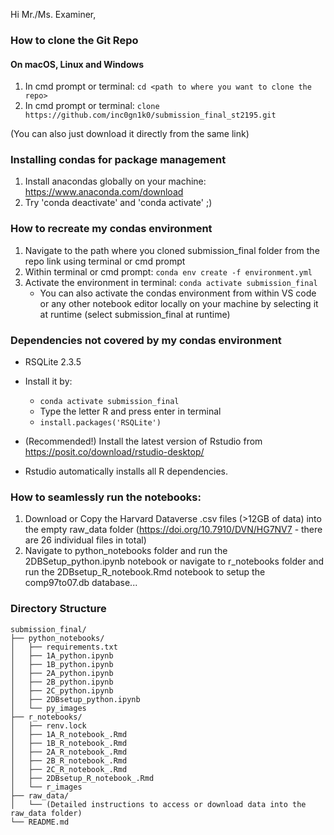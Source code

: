 Hi Mr./Ms. Examiner,


### How to clone the Git Repo 

#### On macOS, Linux and Windows

1. In cmd prompt or terminal: `cd <path to where you want to clone the repo>`
2. In cmd prompt or terminal: `clone https://github.com/inc0gn1k0/submission_final_st2195.git`

(You can also just download it directly from the same link)


### Installing condas for package management

1. Install anacondas globally on your machine: https://www.anaconda.com/download
2. Try 'conda deactivate' and 'conda activate' ;)


###  How to recreate my condas environment

1. Navigate to the path where you cloned submission_final folder from the repo link using terminal or cmd prompt
2. Within terminal or cmd prompt: `conda env create -f environment.yml`
3. Activate the environment in terminal: `conda activate submission_final`
	- You can also activate the condas environment from within VS code or any other notebook editor locally on your machine by selecting it at runtime (select submission_final at runtime)

### Dependencies not covered by my condas environment

- RSQLite 2.3.5
- Install it by:
	- `conda activate submission_final`
	- Type the letter R and press enter in terminal
	- `install.packages('RSQLite')`
	
- (Recommended!) Install the latest version of Rstudio from https://posit.co/download/rstudio-desktop/ 
- Rstudio automatically installs all R dependencies.


### How to seamlessly run the notebooks:

1. Download or Copy the Harvard Dataverse .csv files (>12GB of data) into the empty raw_data folder (https://doi.org/10.7910/DVN/HG7NV7 - there are 26 individual files in total)
2. Navigate to python_notebooks folder and run the 2DBSetup_python.ipynb notebook or navigate to r_notebooks folder and run the 2DBsetup_R_notebook.Rmd notebook to setup the comp97to07.db database...



### Directory Structure


```
submission_final/
├── python_notebooks/
│   ├── requirements.txt
│   ├── 1A_python.ipynb
│   ├── 1B_python.ipynb
│   ├── 2A_python.ipynb
│   ├── 2B_python.ipynb
│   ├── 2C_python.ipynb
│   ├── 2DBsetup_python.ipynb
│   └── py_images
├── r_notebooks/
│   ├── renv.lock
│   ├── 1A_R_notebook_.Rmd
│   ├── 1B_R_notebook_.Rmd
│   ├── 2A_R_notebook_.Rmd
│   ├── 2B_R_notebook_.Rmd
│   ├── 2C_R_notebook_.Rmd
│   ├── 2DBsetup_R_notebook_.Rmd
│   └── r_images
├── raw_data/
│   └── (Detailed instructions to access or download data into the raw_data folder)
└── README.md

```